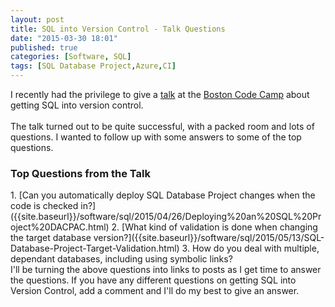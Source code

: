 ```yaml
---
layout: post
title: SQL into Version Control - Talk Questions
date: "2015-03-30 18:01"
published: true
categories: [Software, SQL]
tags: [SQL Database Project,Azure,CI]
---
```

<!--more-->

I recently had the privilege to give a [talk][d8c0da08] at the [Boston Code Camp][41767920] about getting SQL into version control.
<br>
<br>
The talk turned out to be quite successful, with a packed room and lots of questions.
I wanted to follow up with some answers to some of the top questions.
<br>
<h3>Top Questions from the Talk</h3>
1. [Can you automatically deploy SQL Database Project changes when the code is checked in?]({{site.baseurl}}/software/sql/2015/04/26/Deploying%20an%20SQL%20Project%20DACPAC.html)
2. [What kind of validation is done when changing the target database version?]({{site.baseurl}}/software/sql/2015/05/13/SQL-Database-Project-Target-Validation.html)
3. How do you deal with multiple, dependant databases, including using symbolic links?


<br>
I'll be turning the above questions into links to posts as I get time to answer the questions.
If you have any different questions on getting SQL into Version Control, add a comment and I'll do my best to give an answer.


  [41767920]: http://www.bostoncodecamp.com/ "Boston Code Camp"
  [d8c0da08]: http://www.bostoncodecamp.com/CC23/Sessions/Details/14225 "Boston Code Camp Talk"

